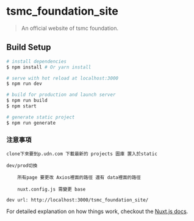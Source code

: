 # tsmc_foundation_site

> An official website of tsmc foundation.

## Build Setup

``` bash
# install dependencies
$ npm install # Or yarn install

# serve with hot reload at localhost:3000
$ npm run dev

# build for production and launch server
$ npm run build
$ npm start

# generate static project
$ npm run generate
```

### 注意事項
	
	clone下來要到p.udn.com 下載最新的 projects 圖庫 置入於static

	dev/prod切換

		所有page 要更改 Axios裡面的路徑 還有 data裡面的路徑

		nuxt.config.js 需變更 base

	dev url: http://localhost:3000/tsmc_foundation_site/

For detailed explanation on how things work, checkout the [Nuxt.js docs](https://github.com/nuxt/nuxt.js).
